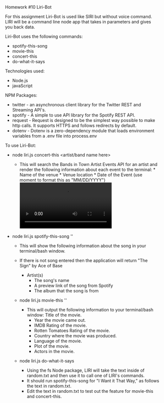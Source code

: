 Homework #10 Liri-Bot

For this assignment Liri-Bot is used like SIRI but without voice command.  LIRI will be a command line node app that takes in parameters and gives you back data.

Liri-Bot uses the following commands:
* spotify-this-song
* movie-this
* concert-this
* do-what-it-says

Technologies used: 
* Node.js
* javaScript

NPM Packages:
* twitter - an asynchronous client library for the Twitter REST and Streaming API's.
* spotify - A simple to use API library for the Spotify REST API.
* request - Request is designed to be the simplest way possible to make http calls. It supports HTTPS and follows redirects by default.
* dotenv - Dotenv is a zero-dependency module that loads environment variables from a .env file into process.env

To use Liri-Bot:  
* node liri.js concert-this <artist/band name here>
  * This will search the Bands in Town Artist Events API for an artist and render the following information about each event to the         terminal:
        * Name of the venue
        * Venue location
        * Date of the Event (use moment to format this as "MM/DD/YYYY")
    ![](concert-this3(1).mp4)


* node liri.js spotify-this-song '<song name here>'
  * This will show the following information about the song in your terminal/bash window.
  * If there is not song entered then the application will return "The Sign" by Ace of Base
      * Artist(s)
          * The song's name
          * A preview link of the song from Spotify
          * The album that the song is from
  
  * node liri.js movie-this '<movie name here>'
    * This will output the following information to your terminal/bash window:
      Title of the movie.
        * Year the movie came out.
        * IMDB Rating of the movie.
        * Rotten Tomatoes Rating of the movie.
        * Country where the movie was produced.
        * Language of the movie.
        * Plot of the movie.
        * Actors in the movie.
  
   * node liri.js do-what-it-says
      * Using the fs Node package, LIRI will take the text inside of random.txt and then use it to call one of LIRI's commands.
      * It should run spotify-this-song for "I Want it That Way," as follows the text in random.txt.
      * Edit the text in random.txt to test out the feature for movie-this and concert-this.

  
  
  




